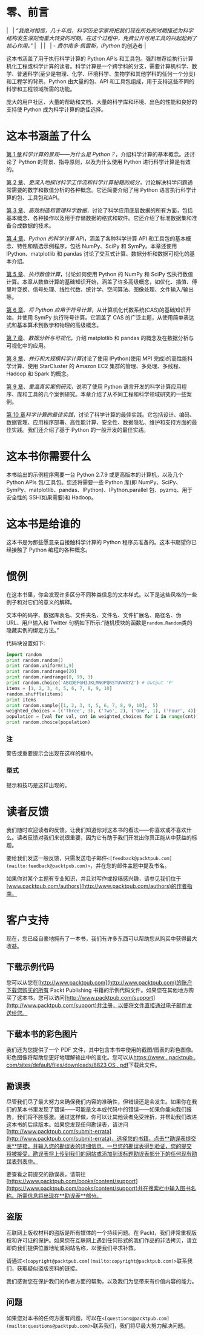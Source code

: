 # 零、前言

|   | *“我绝对相信，几十年后，科学历史学家将把我们现在所处的时期描述为科学结构发生深刻而重大转变的时期。在这个过程中，免费公开可用工具的兴起起到了核心作用。”* |   |
|   | - *费尔南多·佩雷斯，IPython* 的创造者 |

这本书涵盖了用于执行科学计算的 Python APIs 和工具包。强烈推荐给执行计算机化工程或科学计算的读者。科学计算是一个跨学科的分支，需要计算机科学、数学、普通科学(至少是物理、化学、环境科学、生物学和其他学科的任何一个分支)和工程学的背景。Python 由大量的包、API 和工具包组成，用于支持这些不同的科学和工程领域所需的功能。

庞大的用户社区、大量的帮助和文档、大量的科学库和环境、出色的性能和良好的支持使 Python 成为科学计算的绝佳选择。

# 这本书涵盖了什么

[第 1 章](01.html "Chapter 1. The Landscape of Scientific Computing – and Why Python?")*科学计算的景观——为什么是 Python？*，介绍科学计算的基本概念。还讨论了 Python 的背景、指导原则，以及为什么使用 Python 进行科学计算是有效的。

[第 2 章](02.html "Chapter 2. A Deeper Dive into Scientific Workflows and the Ingredients of Scientific Computing Recipes")、*更深入地探讨科学工作流和科学计算秘籍的成分*，讨论解决科学问题通常需要的数学和数值分析的各种概念。它还简要介绍了用 Python 语言执行科学计算的包、工具包和API。

[第 3 章](03.html "Chapter 3. Efficiently Fabricating and Managing Scientific Data")、*高效制造和管理科学数据*，讨论了科学应用底层数据的所有方面，包括基本概念、各种操作以及用于存储数据的格式和软件。它还介绍了标准数据集和准备合成数据的技术。

[第 4 章](04.html "Chapter 4. Scientific Computing APIs for Python")、*Python 的科学计算 API*，涵盖了各种科学计算 API 和工具包的基本概念、特性和精选示例程序，包括 NumPy、SciPy 和 SymPy。本章还使用 IPython、matplotlib 和 pandas 讨论了交互式计算、数据分析和数据可视化的基本介绍。

[第 5 章](05.html "Chapter 5. Performing Numerical Computing")、*执行数值计算*，讨论如何使用 Python 的 NumPy 和 SciPy 包执行数值计算。本章从数值计算的基础知识开始，涵盖了许多高级概念，如优化、插值、傅里叶变换、信号处理、线性代数、统计学、空间算法、图像处理、文件输入/输出等。

[第 6 章](06.html "Chapter 6. Applying Python for Symbolic Computing")、*将 Python 应用于符号计算*，从计算机化代数系统(CAS)的基础知识开始，并使用 SymPy 执行符号计算。它涵盖了 CAS 的广泛主题，从使用简单表达式和基本算术到数学和物理的高级概念。

[第 7 章](07.html "Chapter 7. Data Analysis and Visualization")、*数据分析与可视化*，介绍 matplotlib 和 pandas 的概念及在数据分析与可视化中的应用。

[第 8 章](08.html "Chapter 8. Parallel and Large-scale Scientific Computing")、*并行和大规模科学计算*讨论了使用 IPython(使用 MPI 完成)的高性能科学计算、使用 StarCluster 的 Amazon EC2 集群的管理、多处理、多线程、Hadoop 和 Spark 的概念。

[第 9 章](09.html "Chapter 9. Revisiting Real-life Case Studies")、*重温真实案例研究*，说明了使用 Python 语言开发的科学计算应用程序、库和工具的几个案例研究。本章介绍了从不同工程和科学领域研究的一些案例。

[第 10 章](10.html "Chapter 10. Best Practices for Scientific Computing")*科学计算的最佳实践*，讨论了科学计算的最佳实践。它包括设计、编码、数据管理、应用程序部署、高性能计算、安全性、数据隐私、维护和支持方面的最佳实践。我们还介绍了基于 Python 的一般开发的最佳实践。

# 这本书你需要什么

本书给出的示例程序需要一台 Python 2.7.9 或更高版本的计算机，以及几个 Python APIs 包/工具包。您还将需要一些 Python 库(即 NumPy、SciPy、SymPy、matplotlib、pandas、IPython)、IPython.parallel 包、pyzmq、用于安全性的 SSH(如果需要)和 Hadoop。

# 这本书是给谁的

这本书是为那些愿意亲自接触科学计算的 Python 程序员准备的。这本书期望你已经接触了 Python 编程的各种概念。

# 惯例

在这本书里，你会发现许多区分不同种类信息的文本样式。以下是这些风格的一些例子和对它们的意义的解释。

文本中的码字、数据库表名、文件夹名、文件名、文件扩展名、路径名、伪 URL、用户输入和 Twitter 句柄如下所示:“随机模块的函数是`random.Random`类的隐藏实例的绑定方法。”

代码块设置如下:

```py
import random
print random.random()
print random.uniform(1,9)
print random.randrange(20)
print random.randrange(0, 99, 3) 
print random.choice('ABCDEFGHIJKLMNOPQRSTUVWXYZ') # Output 'P'
items = [1, 2, 3, 4, 5, 6, 7, 8, 9, 10]
random.shuffle(items)
print items
print random.sample([1, 2, 3, 4, 5, 6, 7, 8, 9, 10],  5)   
weighted_choices = [('Three', 3), ('Two', 2), ('One', 1), ('Four', 4)]
population = [val for val, cnt in weighted_choices for i in range(cnt)]
print random.choice(population)
```

### 注

警告或重要提示会出现在这样的框中。

### 型式

提示和技巧是这样出现的。

# 读者反馈

我们随时欢迎读者的反馈。让我们知道你对这本书的看法——你喜欢或不喜欢什么。读者反馈对我们来说很重要，因为它有助于我们开发出你真正能从中获益的标题。

要给我们发送一般反馈，只需发送电子邮件`<[feedback@packtpub.com](mailto:feedback@packtpub.com)>`，并在您的邮件主题中提及书名。

如果你对某个主题有专业知识，并且对写作或投稿感兴趣，请参见我们位于[www.packtpub.com/authors](http://www.packtpub.com/authors)的作者指南。

# 客户支持

现在，您已经自豪地拥有了一本书，我们有许多东西可以帮助您从购买中获得最大收益。

## 下载示例代码

您可以从您在[http://www.packtpub.com](http://www.packtpub.com)的账户下载您购买的所有 Packt Publishing 书籍的示例代码文件。如果您在其他地方购买了这本书，您可以访问[http://www.packtpub.com/support](http://www.packtpub.com/support)并注册，以便将文件直接通过电子邮件发送给您。

## 下载本书的彩色图片

我们还为您提供了一个 PDF 文件，其中包含本书中使用的截图/图表的彩色图像。彩色图像将帮助您更好地理解输出中的变化。您可以从[https://www . packtpub . com/sites/default/files/downloads/8823 OS . pdf](https://www.packtpub.com/sites/default/files/downloads/8823OS.pdf)下载此文件。

## 勘误表

尽管我们尽了最大努力来确保我们内容的准确性，但错误还是会发生。如果你在我们的某本书里发现了错误——可能是文本或代码中的错误——如果你能向我们报告，我们将不胜感激。通过这样做，你可以让其他读者免受挫折，并帮助我们改进这本书的后续版本。如果您发现任何勘误表，请访问[http://www.packtpub.com/submit-errata](http://www.packtpub.com/submit-errata)，选择您的书籍，点击**勘误表提交表**链接，并输入您的勘误表的详细信息。一旦您的勘误表得到验证，您的提交将被接受，勘误表将上传到我们的网站或添加到该标题勘误表部分下的任何现有勘误表列表中。

要查看之前提交的勘误表，请前往[https://www.packtpub.com/books/content/support](https://www.packtpub.com/books/content/support)并在搜索栏中输入图书名称。所需信息将出现在**勘误表**部分。

## 盗版

互联网上版权材料的盗版是所有媒体的一个持续问题。在 Packt，我们非常重视版权和许可证的保护。如果您在互联网上遇到任何形式的我们作品的非法拷贝，请立即向我们提供位置地址或网站名称，以便我们寻求补救。

请通过`<[copyright@packtpub.com](mailto:copyright@packtpub.com)>`联系我们，获取疑似盗版资料的链接。

我们感谢您在保护我们的作者方面的帮助，以及我们为您带来有价值内容的能力。

## 问题

如果您对本书的任何方面有问题，可以在`<[questions@packtpub.com](mailto:questions@packtpub.com)>`联系我们，我们将尽最大努力解决问题。